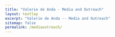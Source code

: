```yaml
---
title: "Valerie de Anda - Media and Outreach"
layout: textlay
excerpt: "Valerie de Anda -- Media and Outreach"
sitemap: false
permalink: /mediaoutreach/
---
```

